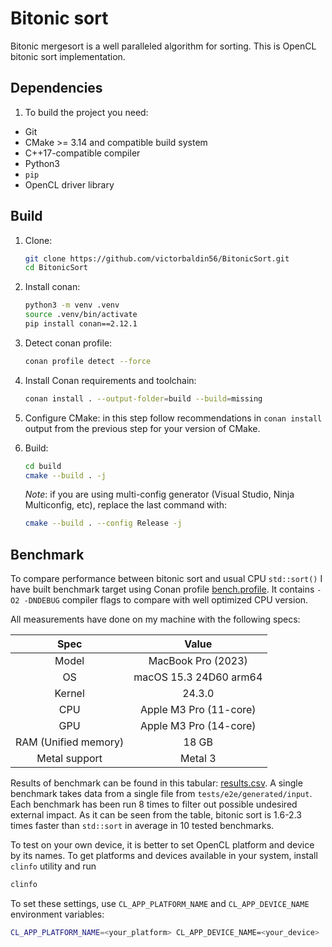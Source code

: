 # Bitonic sort

Bitonic mergesort is a well paralleled algorithm for sorting.
This is OpenCL bitonic sort implementation.

## Dependencies

1. To build the project you need:

* Git
* CMake >= 3.14 and compatible build system
* C++17-compatible compiler
* Python3
* `pip`
* OpenCL driver library

## Build

1. Clone:

   ```sh
   git clone https://github.com/victorbaldin56/BitonicSort.git
   cd BitonicSort
   ```

1. Install conan:

   ```sh
   python3 -m venv .venv
   source .venv/bin/activate
   pip install conan==2.12.1
   ```

1. Detect conan profile:

   ```sh
   conan profile detect --force
   ```

1. Install Conan requirements and toolchain:

   ```sh
   conan install . --output-folder=build --build=missing
   ```

1. Configure CMake: in this step follow recommendations in `conan install`
   output from the previous step for your version of CMake.

1. Build:

   ```sh
   cd build
   cmake --build . -j
   ```

   *Note*: if you are using multi-config generator
   (Visual Studio, Ninja Multiconfig, etc),
   replace the last command with:

   ```sh
   cmake --build . --config Release -j
   ```

## Benchmark

To compare performance between bitonic sort and usual CPU `std::sort()` I have
built benchmark target using Conan profile [bench.profile](profiles/bench.profile).
It contains `-O2 -DNDEBUG` compiler flags
to compare with well optimized CPU version.

All measurements have done on my machine with the following specs:

| Spec | Value |
|:---------:|:--------------:|
| Model | MacBook Pro (2023) |
| OS        |  macOS 15.3 24D60 arm64 |
| Kernel | 24.3.0 |
| CPU | Apple M3 Pro (11-core) |
| GPU | Apple M3 Pro (14-core) |
| RAM (Unified memory) | 18 GB |
| Metal support | Metal 3 |

Results of benchmark can be found in this tabular: [results.csv](results/results.csv).
A single benchmark takes data from a single file from `tests/e2e/generated/input`.
Each benchmark has been run 8 times to filter out possible undesired external impact.
As it can be seen from the table,
bitonic sort is 1.6-2.3 times faster
than `std::sort` in average in
10 tested benchmarks.

To test on your own device, it is better to set OpenCL platform and device by its names.
To get platforms and devices available in your system, install `clinfo` utility and run

```sh
clinfo
```

To set these settings, use `CL_APP_PLATFORM_NAME` and `CL_APP_DEVICE_NAME` environment
variables:

```sh
CL_APP_PLATFORM_NAME=<your_platform> CL_APP_DEVICE_NAME=<your_device> ./bench/bench
```
